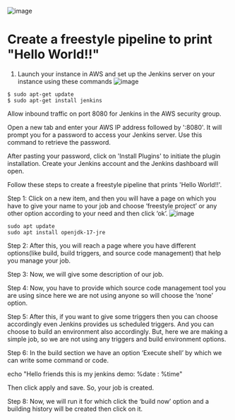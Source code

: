 ![image](https://github.com/user-attachments/assets/008db4c5-55c2-43db-920b-81fa27c81030)
# Create a freestyle pipeline to print "Hello World!!"
1. Launch your instance in AWS and set up the Jenkins server on your instance using these commands
![image](https://github.com/user-attachments/assets/04cf3329-869a-4e70-8b79-b55dae231080)
````
$ sudo apt-get update
$ sudo apt-get install jenkins
````




Allow inbound traffic on port 8080 for Jenkins in the AWS security group.


Open a new tab and enter your AWS IP address followed by ':8080'. It will prompt you for a password to access your Jenkins server. Use this command to retrieve the password.




After pasting your password, click on 'Install Plugins' to initiate the plugin installation. Create your Jenkins account and the Jenkins dashboard will open.


Follow these steps to create a freestyle pipeline that prints 'Hello World!!'.

Step 1: Click on a new item, and then you will have a page on which you have to give your name to your job and choose ‘freestyle project’ or any other option according to your need and then click ‘ok’.
![image](https://github.com/user-attachments/assets/def3e288-fe8f-40c3-8270-a04cab521361)
```
sudo apt update
sudo apt install openjdk-17-jre
```

Step 2: After this, you will reach a page where you have different options(like build, build triggers, and source code management) that help you manage your job.

Step 3: Now, we will give some description of our job.



Step 4: Now, you have to provide which source code management tool you are using since here we are not using anyone so will choose the ‘none’ option.


Step 5: After this, if you want to give some triggers then you can choose accordingly even Jenkins provides us scheduled triggers. And you can choose to build an environment also accordingly. But, here we are making a simple job, so we are not using any triggers and build environment options.

Step 6: In the build section we have an option ‘Execute shell’ by which we can write some command or code.



echo "Hello friends this is my jenkins demo: %date : %time"


Then click apply and save. So, your job is created.

Step 8: Now, we will run it for which click the ‘build now’ option and a building history will be created then click on it.





